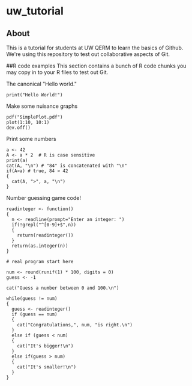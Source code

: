 # uw_tutorial
## About
This is a tutorial for students at UW QERM to learn the basics of Github. We're using this repository to test out collaborative aspects of Git.

##R code examples
This section contains a bunch of R code chunks you may copy in to your R files to test out Git.

The canonical "Hello world."

```{r}
print("Hello World!")
```
Make some nuisance graphs

```{r}
pdf("SimplePlot.pdf")
plot(1:10, 10:1)
dev.off()
```

Print some numbers
```{r}
a <- 42
A <- a * 2  # R is case sensitive
print(a)
cat(A, "\n") # "84" is concatenated with "\n"
if(A>a) # true, 84 > 42
{
  cat(A, ">", a, "\n")
} 
```

Number guessing game code!
```{r}
readinteger <- function()
{ 
  n <- readline(prompt="Enter an integer: ")
  if(!grepl("^[0-9]+$",n))
  {
    return(readinteger())
  }
  return(as.integer(n))
}

# real program start here
  
num <- round(runif(1) * 100, digits = 0)
guess <- -1

cat("Guess a number between 0 and 100.\n")

while(guess != num)
{ 
  guess <- readinteger()
  if (guess == num)
  {
    cat("Congratulations,", num, "is right.\n")
  }
  else if (guess < num)
  {
    cat("It's bigger!\n")
  }
  else if(guess > num)
  {
    cat("It's smaller!\n")
  }
}
```
